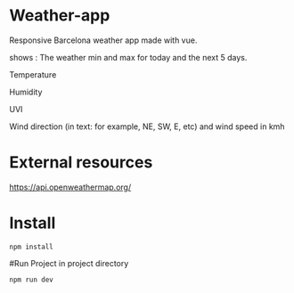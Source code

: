 # Weather-app
Responsive Barcelona weather app made with vue.

shows :
The weather min and max for today and the next 5 days.

Temperature

Humidity

UVI

Wind direction (in text: for example, NE, SW, E, etc) and wind speed in kmh

# External resources 
https://api.openweathermap.org/ 

# Install

```
npm install
```

#Run Project 
in project directory 
```
npm run dev
```



